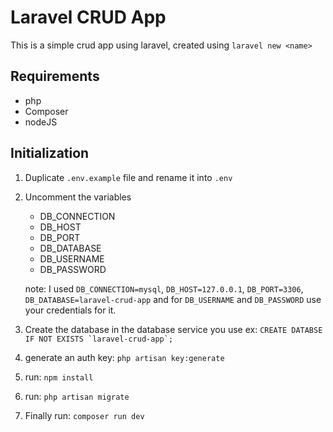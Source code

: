 # Laravel CRUD App

This is a simple crud app using laravel, created using `laravel new <name>`

## Requirements

- php
- Composer
- nodeJS

## Initialization

1. Duplicate `.env.example` file and rename it into `.env`

2. Uncomment the variables

    - DB_CONNECTION
    - DB_HOST
    - DB_PORT
    - DB_DATABASE
    - DB_USERNAME
    - DB_PASSWORD

    note: I used `DB_CONNECTION=mysql`, `DB_HOST=127.0.0.1`, `DB_PORT=3306`, `DB_DATABASE=laravel-crud-app` and for `DB_USERNAME` and `DB_PASSWORD` use your credentials for it.

3. Create the database in the database service you use
   ex: ``CREATE DATABSE IF NOT EXISTS `laravel-crud-app`;``

4. generate an auth key: `php artisan key:generate`

5. run: `npm install`

6. run: `php artisan migrate`

7. Finally run: `composer run dev`
